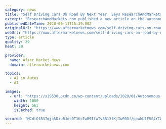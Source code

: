 ```yaml
---
category: news
title: "Self Driving Cars On Road By Next Year, Says ResearchAndMarkets.com"
excerpt: "ResearchAndMarkets.com published a new article on the autonomous car industry, titled “Self Driving Cars On Road By Next Year”, which discusses the likelihood of self-driving cars in use on roads by 2021."
publishedDateTime: 2020-09-11T15:39:00Z
originalUrl: "https://www.aftermarketnews.com/self-driving-cars-on-road-by-next-year-says-researchandmarkets-com/"
webUrl: "https://www.aftermarketnews.com/self-driving-cars-on-road-by-next-year-says-researchandmarkets-com/"
type: article
quality: 39
heat: 39

provider:
  name: After Market News
  domain: aftermarketnews.com

topics:
  - AI in Autos
  - AI

images:
  - url: "https://s19538.pcdn.co/wp-content/uploads/2020/01/Autonomous-driving-lg-1000x563.jpg"
    width: 1000
    height: 563
    isCached: true

secured: "MCdtQlB37qjokDiuBJds0T1KcIwR9IfwTv8R13fKjIwP0Of/powkU1F5S4YI8qCRARiPJUvTgCyc0zXhEAK1BTqfyDrszRGbxRPCXAqKXqPUKUcxA69jic0Bt81SRVv6gTo9Xn2hdmJlwUTMqlG2wgZg4ynICtSghp+mfAeAqNYJlCKsnFIzIaDxjMrH6xF4ZuxSp+9KO2h2IXZS/SyP8HsatWjByv6eMo10LonG75B214SnuoikrUhZkpFasjSFq/TCFWogVgaaKW0fs2HWqt+JUYNcAGPmlu0tW6DJ+RzAo+yzF99YyYK+CdyhNM7GRDwMoOu8qDCdrY8dt8k3gGaCsBq3ELnJ2BPs8u6iQTI=;aoJlfeBtyyj56MZ+MRqaTA=="
---
```


